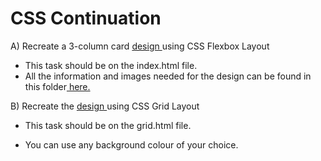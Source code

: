 # CSS Continuation
A) Recreate a 3-column card <a href="https://res.cloudinary.com/dz209s6jk/image/upload/q_auto:good,w_900/Challenges/ofrkupd8a9wh1wenvr8c.jpg"> design </a> using CSS Flexbox  Layout
- This task should be on the index.html file.
- All the information and images needed for the design can be found in this folder<a href="https://drive.google.com/drive/folders/1QN4U7u0pJ4yzNqcmRGo8JnoIDowZHY-O?usp=sharing"> here.</a>

 

B) Recreate the <a href="https://drive.google.com/file/d/1agB-HQY_mq-P9KgCJQxqjXAcCqwbWfm6/view?usp=sharing">design </a> using CSS Grid Layout  

- This task should be on the grid.html file.

- You can use any background colour of your choice.
